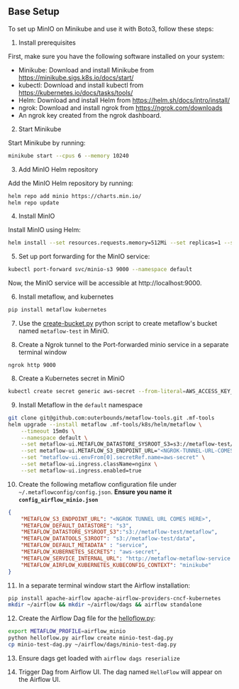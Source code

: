 ## Base Setup 

To set up MinIO on Minikube and use it with Boto3, follow these steps:

1. Install prerequisites

First, make sure you have the following software installed on your system:

- Minikube: Download and install Minikube from https://minikube.sigs.k8s.io/docs/start/
- kubectl: Download and install kubectl from https://kubernetes.io/docs/tasks/tools/
- Helm: Download and install Helm from https://helm.sh/docs/intro/install/
- ngrok: Download and install ngrok from https://ngrok.com/downloads
- An ngrok key created from the ngrok dashboard. 

2. Start Minikube

Start Minikube by running:

```bash
minikube start --cpus 6 --memory 10240
```

3. Add MinIO Helm repository

Add the MinIO Helm repository by running:

```bash
helm repo add minio https://charts.min.io/
helm repo update
```

4. Install MinIO

Install MinIO using Helm:

```bash
helm install --set resources.requests.memory=512Mi --set replicas=1 --set persistence.enabled=false --set mode=standalone --set rootUser=rootuser,rootPassword=rootpass123 minio-s3 minio/minio
```

5. Set up port forwarding for the MinIO service:

```bash
kubectl port-forward svc/minio-s3 9000 --namespace default
```

Now, the MinIO service will be accessible at http://localhost:9000.

6. Install metaflow, and kubernetes

```bash
pip install metaflow kubernetes
```

7. Use the [create-bucket.py](./create-bucket.py) python script to create metaflow's bucket named `metaflow-test` in MiniO. 

9. Create a Ngrok tunnel to the Port-forwarded minio service in a separate terminal window
```
ngrok http 9000
```

8. Create a Kubernetes secret in MiniO
```sh
kubectl create secret generic aws-secret --from-literal=AWS_ACCESS_KEY_ID=rootuser --from-literal=AWS_SECRET_ACCESS_KEY=rootpass123
```

9. Install Metaflow in the `default` namespace
```sh
git clone git@github.com:outerbounds/metaflow-tools.git .mf-tools
helm upgrade --install metaflow .mf-tools/k8s/helm/metaflow \
	--timeout 15m0s \
	--namespace default \
    --set metaflow-ui.METAFLOW_DATASTORE_SYSROOT_S3=s3://metaflow-test/metaflow \
    --set metaflow-ui.METAFLOW_S3_ENDPOINT_URL="<NGROK-TUNNEL-URL-COMES-HERE>" \
    --set "metaflow-ui.envFrom[0].secretRef.name=aws-secret" \
    --set metaflow-ui.ingress.className=nginx \
    --set metaflow-ui.ingress.enabled=true
```

10. Create the following metaflow configuration file under `~/.metaflowconfig/config.json`. **Ensure you name it `config_airflow_minio.json`**
```json
{
    "METAFLOW_S3_ENDPOINT_URL": "<NGROK TUNNEL URL COMES HERE>",
    "METAFLOW_DEFAULT_DATASTORE": "s3",
    "METAFLOW_DATASTORE_SYSROOT_S3":"s3://metaflow-test/metaflow",
    "METAFLOW_DATATOOLS_S3ROOT": "s3://metaflow-test/data",
    "METAFLOW_DEFAULT_METADATA" : "service",
    "METAFLOW_KUBERNETES_SECRETS": "aws-secret",
    "METAFLOW_SERVICE_INTERNAL_URL": "http://metaflow-metaflow-service.default.svc.cluster.local:8080",
    "METAFLOW_AIRFLOW_KUBERNETES_KUBECONFIG_CONTEXT": "minikube"
}
```
11. In a separate terminal window start the Airflow installation: 

```sh
pip install apache-airflow apache-airflow-providers-cncf-kubernetes
mkdir ~/airflow && mkdir ~/airflow/dags && airflow standalone
```

12. Create the Airflow Dag file for the [helloflow.py](./helloflow.py): 
```sh 
export METAFLOW_PROFILE=airflow_minio
python helloflow.py airflow create minio-test-dag.py
cp minio-test-dag.py ~/airflow/dags/minio-test-dag.py
```

13. Ensure dags get loaded with `airflow dags reserialize`

14. Trigger Dag from Airflow UI. The dag named `HelloFlow` will appear on the Airflow UI.

